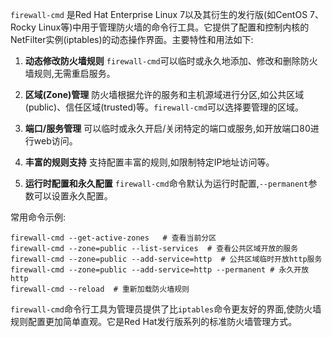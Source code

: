 `firewall-cmd` 是Red Hat Enterprise Linux 7以及其衍生的发行版(如CentOS 7、Rocky Linux等)中用于管理防火墙的命令行工具。它提供了配置和控制内核的NetFilter实例(iptables)的动态操作界面。主要特性和用法如下:

1. **动态修改防火墙规则**
`firewall-cmd`可以临时或永久地添加、修改和删除防火墙规则,无需重启服务。

2. **区域(Zone)管理**
防火墙根据允许的服务和主机源域进行分区,如公共区域(public)、信任区域(trusted)等。`firewall-cmd`可以选择要管理的区域。

3. **端口/服务管理**
可以临时或永久开启/关闭特定的端口或服务,如开放端口80进行web访问。

4. **丰富的规则支持**
支持配置丰富的规则,如限制特定IP地址访问等。

5. **运行时配置和永久配置**
`firewall-cmd`命令默认为运行时配置,`--permanent`参数可以设置永久配置。

常用命令示例:

```
firewall-cmd --get-active-zones   # 查看当前分区
firewall-cmd --zone=public --list-services  # 查看公共区域开放的服务
firewall-cmd --zone=public --add-service=http  # 公共区域临时开放http服务
firewall-cmd --zone=public --add-service=http --permanent # 永久开放http
firewall-cmd --reload  # 重新加载防火墙规则
```

`firewall-cmd`命令行工具为管理员提供了比`iptables`命令更友好的界面,使防火墙规则配置更加简单直观。它是Red Hat发行版系列的标准防火墙管理方式。